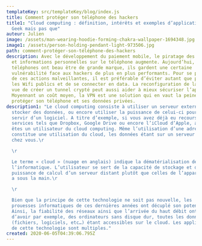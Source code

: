 ```yaml
---
templateKey: src/templateKey/blog/index.js
title: Comment protéger son téléphone des hackers
title1: "Cloud computing : définition, intérêts et exemples d’applications –
  Geek mais pas que"
auteur: Julien
image: /assets/man-wearing-hoodie-forming-chakra-wallpaper-1694348.jpg
image1: /assets/person-holding-pendant-light-973506.jpg
path: comment-protéger-son-téléphone-des-hackers
description: Avec le développement du paiement mobile, le piratage des données
  et informations personnelles sur le téléphone augmente. Aujourd’hui, les
  téléphones ont beau être de grande marque, ils gardent une certaine
  vulnérabilité face aux hackers de plus en plus performants. Pour se protéger
  de ces actions malveillantes, il est préférable d’éviter autant que possible
  les Wifi publics et de se connecter en data. La reconfiguration de la VPN en
  vue de créer un tunnel crypté peut aussi aider à mieux sécuriser l’appareil.
  Moyennant un coût moyen, la VPN est une solution qui en vaut la peine pour
  protéger son téléphone et ses données privées.
description1: "Le cloud computing consiste à utiliser un serveur externe pour
  stocker des données, ou encore utiliser la puissance de celui-ci pour se
  servir d’un logiciel. A titre d’exemple, si vous avez déjà eu recours à des
  services tels que Dropbox, Google Drive ou encore l’iCloud d’Apple, alors vous
  êtes un utilisateur du cloud computing. Même l’utilisation d’une adresse mail
  constitue une utilisation du cloud, les données étant sur un serveur et pas
  chez vous.\r

  \r

  Le terme « cloud » (nuage en anglais) indique la dématérialisation de
  l’informatique. L’utilisateur se sert de la capacité de stockage et de la
  puissance de calcul d’un serveur distant plutôt que celles de l’appareil qu’il
  a sous la main.\r

  \r

  Bien que la principe de cette technologie ne soit pas nouvelle, les
  prouesses informatiques de ces dernières années ont décuplé son potentiel.
  Ainsi, la fiabilité des réseaux ainsi que l’arrivée du haut débit ont permis
  d’avoir par exemple, des ordinateurs sans disque dur, toutes les données
  (fichiers, logiciels, etc…) étant accessibles sur le cloud. Les applications
  de cette technologie sont multiples."
created: 2020-06-05T04:39:06.795Z
---
```

